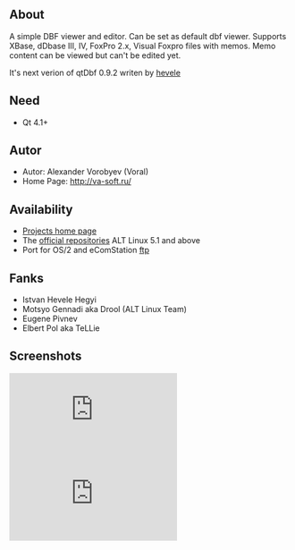 About
-
A simple DBF viewer and editor. Can be set as default dbf viewer.
Supports XBase, dDbase III, IV, FoxPro 2.x, Visual Foxpro files with memos.
Memo content can be viewed but can't be edited yet.

It's next verion of qtDbf 0.9.2 writen by [hevele](http://qt-apps.org/content/show.php/qtDbf?content=109162)

Need
-
* Qt 4.1+

Autor
-
* Autor:          Alexander Vorobyev (Voral)
* Home Page:      http://va-soft.ru/

Availability
-
* [Projects home page](http://www.va-soft.ru/project_8.html)
* The [official repositories](http://packages.altlinux.org/en/Sisyphus/srpms/qtdbf/get) ALT Linux 5.1 and above
* Port for OS/2 and eComStation [ftp](ftp://ftp.netlabs.org/pub/qtapps/qtDbf-0.9.10-os2.7z)

Fanks
-
* Istvan Hevele Hegyi
* Motsyo Gennadi aka Drool (ALT Linux Team)  
* Eugene Pivnev
* Elbert Pol aka TeLLie

Screenshots
-
![screen1](http://www.va-soft.ru/index.php?module=project&action=thumb&id=11)
![screen2](http://www.va-soft.ru/index.php?module=project&action=thumb&id=12)
